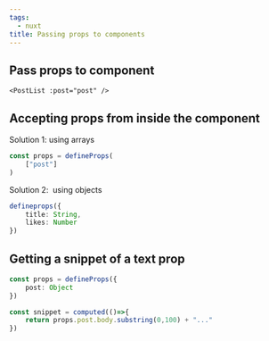 ```yaml
---
tags:
  - nuxt
title: Passing props to components
---
```


## Pass props to component

```vue
<PostList :post="post" />
```

## Accepting props from inside the component

Solution 1: using arrays
```ts
const props = defineProps(
	["post"]
)
```

Solution 2:  using objects
```ts
defineprops({
	title: String,
	likes: Number
})
```


## Getting a snippet of a text prop

```ts
const props = defineProps({
	post: Object
})

const snippet = computed(()=>{
	return props.post.body.substring(0,100) + "..."
})
```
